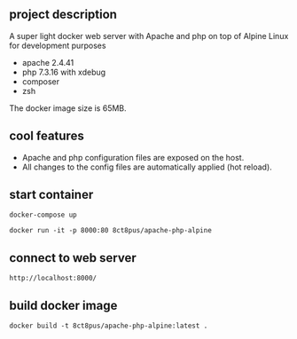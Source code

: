 ## project description

A super light docker web server with Apache and php on top of Alpine Linux for development purposes

- apache 2.4.41
- php 7.3.16 with xdebug
- composer
- zsh

The docker image size is 65MB.

## cool features

- Apache and php configuration files are exposed on the host.
- All changes to the config files are automatically applied (hot reload).

## start container

    docker-compose up

    docker run -it -p 8000:80 8ct8pus/apache-php-alpine

## connect to web server

    http://localhost:8000/

## build docker image

    docker build -t 8ct8pus/apache-php-alpine:latest .

